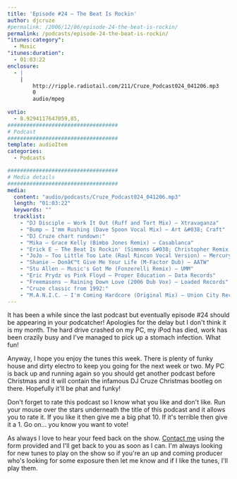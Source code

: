 ```yaml
---
title: 'Episode #24 – The Beat Is Rockin'
author: djcruze
#permalink: /2006/12/06/episode-24-the-beat-is-rockin/
permalink: /podcasts/episode-24-the-beat-is-rockin/
"itunes:category":
  - Music
"itunes:duration":
  - 01:03:22
enclosure:
  - |
    |
        http://ripple.radiotail.com/211/Cruze_Podcast024_041206.mp3
        0
        audio/mpeg
        
votio:
  - 8.9294117647059,85,
###################################
# Podcast
###################################
template: audioItem
categories:
  - Podcasts

###################################
# Media details
###################################
media:
  content: "audio/podcasts/Cruze_Podcast024_041206.mp3"
  length: "01:03:22"
  keywords: ""
  tracklist:
    - "DJ Disciple – Work It Out (Ruff and Tort Mix) – Xtravaganza"
    - "Bump – I'mm Rushing (Dave Spoon Vocal Mix) – Art &#038; Craft"
    - "DJ Cruze chart rundown:"
    - "Mika – Grace Kelly (Bimbo Jones Remix) – Casablanca"
    - "Erick E – The Beat Is Rockin' (Simmons &#038; Christopher Remix) – Gusto Records"
    - "JoJo – Too Little Too Late (Raul Rincon Vocal Version) – Mercury Records"
    - "Shanie – Donâ€™t Give Me Your Life (M-Factor Dub) – AATW"
    - "Stu Allen – Music's Got Me (Fonzerelli Remix) – UMM"
    - "Eric Prydz vs Pink Floyd – Proper Education – Data Records"
    - "Freemasons – Raining Down Love (2006 Dub Vox) – Loaded Records"
    - "Cruze classic from 1992:"
    - "M.A.N.I.C. – I'm Coming Hardcore (Original Mix) – Union City Recording"
---
```


It has been a while since the last podcast but eventually episode #24 should be appearing in your podcatcher! Apologies for the delay but I don't think it is my month. The hard drive crashed on my PC, my iPod has died, work has been crazily busy and I've managed to pick up a stomach infection. What fun!

Anyway, I hope you enjoy the tunes this week. There is plenty of funky house and dirty electro to keep you going for the next week or two. My PC is back up and running again so you should get another podcast before Christmas and it will contain the infamous DJ Cruze Christmas bootleg on there. Hopefully it'll be phat and funky!

Don't forget to rate this podcast so I know what you like and don't like. Run your mouse over the stars underneath the title of this podcast and it allows you to rate it. If you like it then give me a big phat 10. If it's terrible then give it a 1. Go on&#8230; you know you want to vote!

As always I love to hear your feed back on the show. [Contact me][1] using the form provided and I'll get back to you as soon as I can. I'm always looking for new tunes to play on the show so if you're an up and coming producer who's looking for some exposure then let me know and if I like the tunes, I'll play them.

 [1]: http://www.djcruze.co.uk/cms/contact/